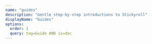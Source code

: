 ```yaml
---
name: "guides"
description: "Gentle step-by-step introductions to Stickyroll"
displayName: "Guides"
options:
  order: 1
  query: tag=Guide AND is=doc
---
```


